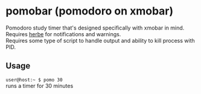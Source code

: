 # pomobar (pomodoro on xmobar)

Pomodoro study timer that's designed specifically with xmobar in mind.\
Requires [herbe](https://github.com/dudik/herbe) for notifications and warnings.\
Requires some type of script to handle output and ability to kill process with PID.

## Usage

`user@host:~ $ pomo 30`\
runs a timer for 30 minutes
